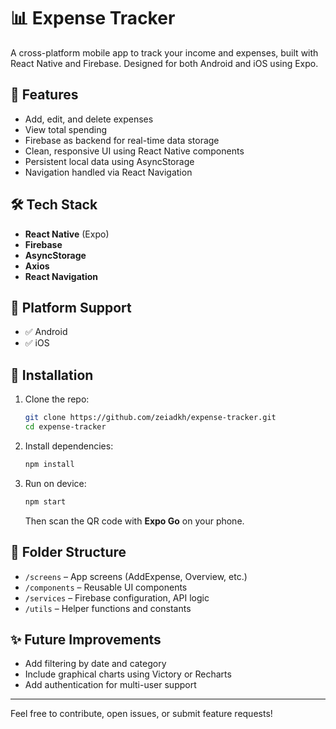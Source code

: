 # 📊 Expense Tracker

A cross-platform mobile app to track your income and expenses, built with React Native and Firebase. Designed for both Android and iOS using Expo.

## 🚀 Features

* Add, edit, and delete expenses
* View total spending
* Firebase as backend for real-time data storage
* Clean, responsive UI using React Native components
* Persistent local data using AsyncStorage
* Navigation handled via React Navigation

## 🛠️ Tech Stack

* **React Native** (Expo)
* **Firebase**
* **AsyncStorage**
* **Axios**
* **React Navigation**

## 📱 Platform Support

* ✅ Android
* ✅ iOS

## 🔧 Installation

1. Clone the repo:

   ```bash
   git clone https://github.com/zeiadkh/expense-tracker.git
   cd expense-tracker
   ```

2. Install dependencies:

   ```bash
   npm install
   ```

3. Run on device:

   ```bash
   npm start
   ```

   Then scan the QR code with **Expo Go** on your phone.

## 📂 Folder Structure

* `/screens` – App screens (AddExpense, Overview, etc.)
* `/components` – Reusable UI components
* `/services` – Firebase configuration, API logic
* `/utils` – Helper functions and constants

## ✨ Future Improvements

* Add filtering by date and category
* Include graphical charts using Victory or Recharts
* Add authentication for multi-user support

---

Feel free to contribute, open issues, or submit feature requests!
